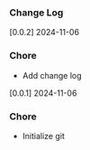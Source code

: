 ### Change Log

[0.0.2] 2024-11-06

### Chore

- Add change log


[0.0.1] 2024-11-06

### Chore

- Initialize git